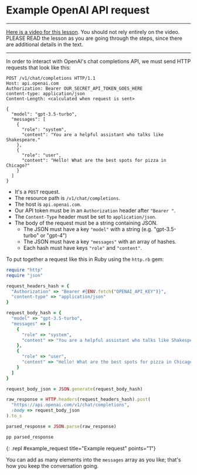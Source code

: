 # Example OpenAI API request

---

[Here is a video for this lesson](https://share.descript.com/view/6eAkjLEG9lB). You should not rely entirely on the video. PLEASE READ the lesson as you are going through the steps, since there are additional details in the text.

---

In order to interact with OpenAI's chat completions API, we must send HTTP requests that look like this:

```http
POST /v1/chat/completions HTTP/1.1
Host: api.openai.com
Authorization: Bearer OUR_SECRET_API_TOKEN_GOES_HERE
content-type: application/json
Content-Length: <calculated when request is sent>

{
  "model": "gpt-3.5-turbo",
  "messages": [
    {
      "role": "system",
      "content": "You are a helpful assistant who talks like Shakespeare."
    },
    {
      "role": "user",
      "content": "Hello! What are the best spots for pizza in Chicago?"
    }
  ]
}
```

- It's a `POST` request.
- The resource path is `/v1/chat/completions`.
- The host is `api.openai.com`.
- Our API token must be in an `Authorization` header after `"Bearer "`.
- The `Content-Type` header must be set to `application/json`.
- The body of the request must be a string containing JSON.
  - The JSON must have a key `"model"` with a string (e.g. "gpt-3.5-turbo" or "gpt-4")
  - The JSON must have a key `"messages"` with an array of hashes.
  - Each hash must have keys `"role"` and `"content"`.

To put together a request like this in Ruby using the `http.rb` gem:

```ruby
require "http"
require "json"

request_headers_hash = {
  "Authorization" => "Bearer #{ENV.fetch("OPENAI_API_KEY")}",
  "content-type" => "application/json"
}

request_body_hash = {
  "model" => "gpt-3.5-turbo",
  "messages" => [
    {
      "role" => "system",
      "content" => "You are a helpful assistant who talks like Shakespeare."
    },
    {
      "role" => "user",
      "content" => "Hello! What are the best spots for pizza in Chicago?"
    }
  ]
}

request_body_json = JSON.generate(request_body_hash)

raw_response = HTTP.headers(request_headers_hash).post(
  "https://api.openai.com/v1/chat/completions",
  :body => request_body_json
).to_s

parsed_response = JSON.parse(raw_response)

pp parsed_response
```
{: .repl #example_request title="Example request" points="1"}

You can add as many elements into the `messages` array as you like; that's how you keep the conversation going.
